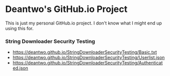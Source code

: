# Deantwo's GitHub.io Project

This is just my personal GitHub.io project. I don't know what I might end up using this for.

### String Downloader Security Testing

* https://deantwo.github.io/StringDownloaderSecurityTesting/Basic.txt
* https://deantwo.github.io/StringDownloaderSecurityTesting/Userlist.json
* https://deantwo.github.io/StringDownloaderSecurityTesting/Authenticated.json
